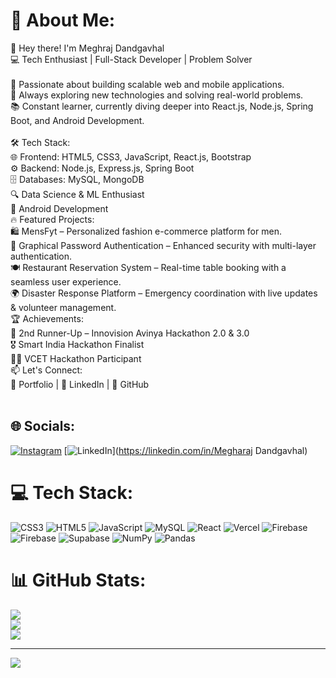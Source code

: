 # 💫 About Me:
👋 Hey there! I'm Meghraj Dandgavhal<br>💻 Tech Enthusiast | Full-Stack Developer | Problem Solver<br><br>🚀 Passionate about building scalable web and mobile applications.<br>🎯 Always exploring new technologies and solving real-world problems.<br>📚 Constant learner, currently diving deeper into React.js, Node.js, Spring Boot, and Android Development.<br><br>🛠️ Tech Stack:<br>🌐 Frontend: HTML5, CSS3, JavaScript, React.js, Bootstrap<br>⚙️ Backend: Node.js, Express.js, Spring Boot<br>🗄️ Databases: MySQL, MongoDB<br>🔍 Data Science & ML Enthusiast<br>📱 Android Development<br>🔥 Featured Projects:<br>🛍️ MensFyt – Personalized fashion e-commerce platform for men.<br>🔑 Graphical Password Authentication – Enhanced security with multi-layer authentication.<br>🍽️ Restaurant Reservation System – Real-time table booking with a seamless user experience.<br>🌍 Disaster Response Platform – Emergency coordination with live updates & volunteer management.<br>🏆 Achievements:<br>🥉 2nd Runner-Up – Innovision Avinya Hackathon 2.0 & 3.0<br>🎖️ Smart India Hackathon Finalist<br>👨‍💻 VCET Hackathon Participant<br>📫 Let's Connect:<br>🔗 Portfolio | 💼 LinkedIn | 🐙 GitHub<br><br>


## 🌐 Socials:
[![Instagram](https://img.shields.io/badge/Instagram-%23E4405F.svg?logo=Instagram&logoColor=white)](https://instagram.com/megharaj_2004) [![LinkedIn](https://img.shields.io/badge/LinkedIn-%230077B5.svg?logo=linkedin&logoColor=white)](https://linkedin.com/in/Megharaj Dandgavhal) 

# 💻 Tech Stack:
![CSS3](https://img.shields.io/badge/css3-%231572B6.svg?style=for-the-badge&logo=css3&logoColor=white) ![HTML5](https://img.shields.io/badge/html5-%23E34F26.svg?style=for-the-badge&logo=html5&logoColor=white) ![JavaScript](https://img.shields.io/badge/javascript-%23323330.svg?style=for-the-badge&logo=javascript&logoColor=%23F7DF1E) ![MySQL](https://img.shields.io/badge/mysql-4479A1.svg?style=for-the-badge&logo=mysql&logoColor=white) ![React](https://img.shields.io/badge/react-%2320232a.svg?style=for-the-badge&logo=react&logoColor=%2361DAFB) ![Vercel](https://img.shields.io/badge/vercel-%23000000.svg?style=for-the-badge&logo=vercel&logoColor=white) ![Firebase](https://img.shields.io/badge/firebase-%23039BE5.svg?style=for-the-badge&logo=firebase) ![Firebase](https://img.shields.io/badge/firebase-a08021?style=for-the-badge&logo=firebase&logoColor=ffcd34) ![Supabase](https://img.shields.io/badge/Supabase-3ECF8E?style=for-the-badge&logo=supabase&logoColor=white) ![NumPy](https://img.shields.io/badge/numpy-%23013243.svg?style=for-the-badge&logo=numpy&logoColor=white) ![Pandas](https://img.shields.io/badge/pandas-%23150458.svg?style=for-the-badge&logo=pandas&logoColor=white)
# 📊 GitHub Stats:
![](https://github-readme-stats.vercel.app/api?username=Meghraj2004&theme=dark&hide_border=false&include_all_commits=true&count_private=true)<br/>
![](https://nirzak-streak-stats.vercel.app/?user=Meghraj2004&theme=dark&hide_border=false)<br/>
![](https://github-readme-stats.vercel.app/api/top-langs/?username=Meghraj2004&theme=dark&hide_border=false&include_all_commits=true&count_private=true&layout=compact)

---
[![](https://visitcount.itsvg.in/api?id=Meghraj2004&icon=0&color=2)](https://visitcount.itsvg.in)

<!-- Proudly created with GPRM ( https://gprm.itsvg.in ) -->
